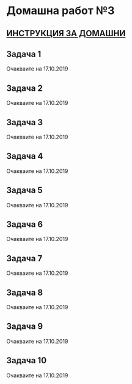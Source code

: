 # Домашна работ №3

## [ИНСТРУКЦИЯ ЗА ДОМАШНИ](README.md)

## Задача 1

Очакваите на 17.10.2019

## Задача 2

Очакваите на 17.10.2019

## Задача 3

Очакваите на 17.10.2019

## Задача 4

Очакваите на 17.10.2019

## Задача 5

Очакваите на 17.10.2019

## Задача 6

Очакваите на 17.10.2019

## Задача 7

Очакваите на 17.10.2019

## Задача 8

Очакваите на 17.10.2019

## Задача 9

Очакваите на 17.10.2019

## Задача 10

Очакваите на 17.10.2019
